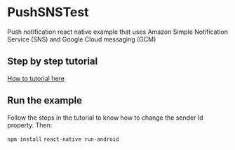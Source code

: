 # PushSNSTest
Push notification react native example that uses Amazon Simple Notification Service (SNS) and Google Cloud messaging (GCM)

## Step by step tutorial
[How to tutorial here](https://medium.com/@xap5xap/show-push-notifications-on-react-native-app-a613a5a2c159)

## Run the example
Follow the steps in the tutorial to know how to change the sender Id property. Then:

`npm install`
`react-native run-android`